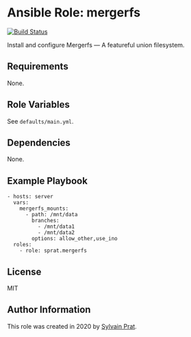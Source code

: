 Ansible Role: mergerfs
======================

[![Build Status](https://api.travis-ci.com/sprat/ansible-role-mergerfs.svg?branch=master)](https://travis-ci.com/sprat/ansible-role-mergerfs)

Install and configure Mergerfs — A featureful union filesystem.

Requirements
------------

None.

Role Variables
--------------

See `defaults/main.yml`.

Dependencies
------------

None.

Example Playbook
----------------

    - hosts: server
      vars:
        mergerfs_mounts:
          - path: /mnt/data
            branches:
              - /mnt/data1
              - /mnt/data2
            options: allow_other,use_ino
      roles:
        - role: sprat.mergerfs

License
-------

MIT

Author Information
------------------

This role was created in 2020 by [Sylvain Prat](https://github.com/sprat).
